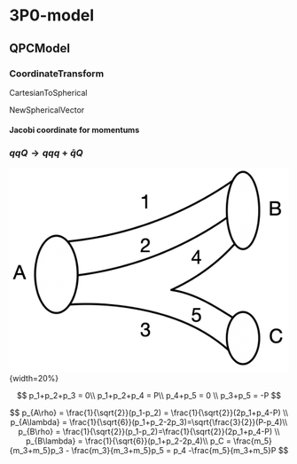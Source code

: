 # 3P0-model

## QPCModel

### CoordinateTransform

CartesianToSpherical

NewSphericalVector

#### Jacobi coordinate for momentums

### $qqQ\rightarrow qqq + \bar{q}Q$
![Quark footnote assignment](assets/3p01.png){width=20%}

$$
p_1+p_2+p_3 = 0\\
p_1+p_2+p_4 = P\\
p_4+p_5 = 0 \\
p_3+p_5 = -P
$$

$$
p_{A\rho} = \frac{1}{\sqrt{2}}(p_1-p_2) = \frac{1}{\sqrt{2}}(2p_1+p_4-P) \\
p_{A\lambda} = \frac{1}{\sqrt{6}}(p_1+p_2-2p_3)=\sqrt{\frac{3}{2}}(P-p_4)\\
p_{B\rho} = \frac{1}{\sqrt{2}}(p_1-p_2)=\frac{1}{\sqrt{2}}(2p_1+p_4-P) \\
p_{B\lambda} = \frac{1}{\sqrt{6}}(p_1+p_2-2p_4)\\
p_C = \frac{m_5}{m_3+m_5}p_3 - \frac{m_3}{m_3+m_5}p_5 = p_4 -\frac{m_5}{m_3+m_5}P
$$